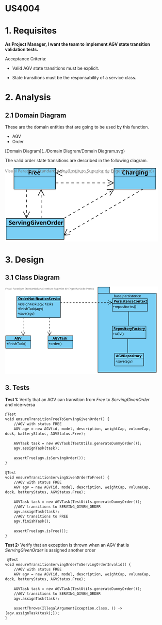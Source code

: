 US4004
=======================================


# 1. Requisites

**As Project Manager, I want the team to implement AGV state transition validation tests.**

Acceptance Criteria:

- Valid AGV state transitions must be explicit.


- State transitions must be the responsability of a service class.

# 2. Analysis

## 2.1 Domain Diagram

These are the domain entities that are going to be used by this function.

- AGV
- Order

[Domain Diagram](../Domain Diagram/Domain Diagram.svg)

The valid order state transitions are described in the following diagram.

![Order State Transitions](US4004-DM.svg)

# 3. Design

## 3.1 Class Diagram

![US4004-CD](US4004-CD.svg)

## 3. Tests

**Test 1:** Verify that an AGV can transition from *Free* to *ServingGivenOrder* and vice-versa 

    @Test
    void ensureTransitionFreeToServingGivenOrder() {
        //AGV with status FREE
        AGV agv = new AGV(id, model, description, weightCap, volumeCap, dock, batteryStatus, AGVStatus.Free);

        AGVTask task = new AGVTask(TestUtils.generateDummyOrder());
        agv.assignTask(task);

        assertTrue(agv.isServingOrder());
    }

    @Test
    void ensureTransitionServingGivenOrderToFree() {
        //AGV with status FREE
        AGV agv = new AGV(id, model, description, weightCap, volumeCap, dock, batteryStatus, AGVStatus.Free);

        AGVTask task = new AGVTask(TestUtils.generateDummyOrder());
        //AGV transitions to SERVING_GIVEN_ORDER
        agv.assignTask(task);
        //AGV transitions to FREE
        agv.finishTask();

        assertTrue(agv.isFree());
    }

**Test 2:** Verify that an exception is thrown when an AGV that is *ServingGivenOrder* is assigned another order 

     @Test
    void ensureTransitionServingOrderToServingOrderInvalid() {
        //AGV with status FREE
        AGV agv = new AGV(id, model, description, weightCap, volumeCap, dock, batteryStatus, AGVStatus.Free);

        AGVTask task = new AGVTask(TestUtils.generateDummyOrder());
        //AGV transitions to SERVING_GIVEN_ORDER
        agv.assignTask(task);

        assertThrows(IllegalArgumentException.class, () -> {agv.assignTask(task);});
    }
